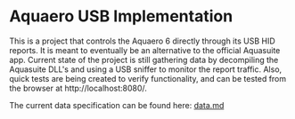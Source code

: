 # Aquaero USB Implementation

This is a project that controls the Aquaero 6 directly through its USB HID reports. It is meant to eventually be an alternative to the official Aquasuite app. Current state of the project is still gathering data by decompiling the Aquasuite DLL's and using a USB sniffer to monitor the report traffic. Also, quick tests are being created to verify functionality, and can be tested from the browser at http://localhost:8080/.

The current data specification can be found here: [data.md](data.md)
